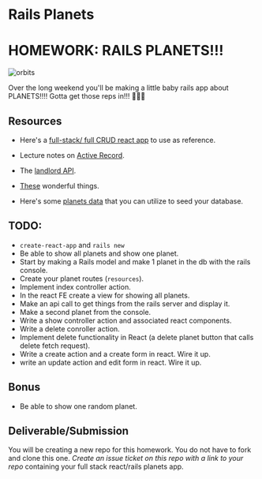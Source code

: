 # Rails Planets

# HOMEWORK: RAILS PLANETS!!!

![orbits](https://iwsmt-content-ok2nbdvvyp8jbrhdp.stackpathdns.com/2282013232750iAtC2afkODS6U.gif)

Over the long weekend you'll be making a little baby rails app about PLANETS!!!! Gotta get those reps in!!! 💪💪💪

## Resources

- Here's a [full-stack/ full CRUD react app](https://git.generalassemb.ly/wdi-nyc-lambda/react-rails-monsters) to use as reference. 

- Lecture notes on [Active Record](https://git.generalassemb.ly/wdi-nyc-lambda/active_record_intro).

- The [landlord API](https://git.generalassemb.ly/wdi-nyc-lambda/rails-landlord-api).

- [These](https://guides.rubyonrails.org/) wonderful things.

- Here's some [planets data](planets.rb) that you can utilize to seed your database.

## TODO:

- `create-react-app` and `rails new`
- Be able to show all planets and show one planet.
- Start by making a Rails model and make 1 planet in the db with the rails console.
- Create your planet routes (`resources`).
- Implement index controller action.
- In the react FE create a view for showing all planets.
- Make an api call to get things from the rails server and display it.
- Make a second planet from the console.
- Write a show controller action and associated react components.
- Write a delete conroller action.
- Implement delete functionality in React (a delete planet button that calls delete fetch request).
- Write a create action and a create form in react. Wire it up.
- write an update action and edit form in react. Wire it up.

## Bonus

- Be able to show one random planet.

## Deliverable/Submission

You will be creating a new repo for this homework. You do not have to fork and clone this one. _Create an issue ticket on this repo with a link to your repo_ containing your full stack react/rails planets app.
